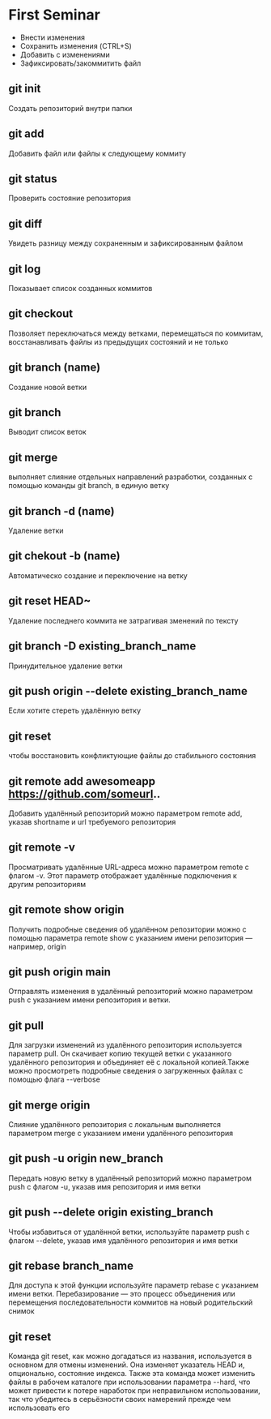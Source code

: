 # First Seminar
* Внести изменения 
* Сохранить изменения (CTRL+S)
* Добавить с изменениями 
* Зафиксировать/закоммитить файл
## git init
Создать репозиторий внутри папки 
## git add
Добавить файл или файлы к следующему коммиту
## git status 
Проверить состояние репозитория
## git diff
Увидеть разницу между сохраненным и зафиксированным файлом
## git log 
Показывает список созданных коммитов
## git checkout
Позволяет переключаться между ветками, перемещаться по коммитам, восстанавливать файлы из предыдущих состояний и не только
## git branch (name)
Создание новой ветки 
## git branch 
Выводит список веток 
## git merge 
выполняет слияние отдельных направлений разработки, созданных с помощью команды git branch, в единую ветку
## git branch -d (name) 
Удаление ветки 
## git chekout -b (name) 
Автоматическо создание и переключение на ветку 
## git reset HEAD~ 
Удаление последнего коммита не затрагивая зменений по тексту
## git branch -D existing_branch_name
Принудительное удаление ветки
## git push origin --delete existing_branch_name
 Если хотите стереть удалённую ветку
##  git reset 
чтобы восстановить конфликтующие файлы до стабильного состояния
## git remote add awesomeapp https://github.com/someurl..
Добавить удалённый репозиторий можно параметром remote add, указав shortname и url требуемого репозитория
## git remote -v
Просматривать удалённые URL-адреса можно параметром remote с флагом -v. Этот параметр отображает удалённые подключения к другим репозиториям
## git remote show origin
Получить подробные сведения об удалённом репозитории можно с помощью параметра remote show с указанием имени репозитория — например, origin
## git push origin main
Отправлять изменения в удалённый репозиторий можно параметром push с указанием имени репозитория и ветки.
## git pull 
Для загрузки изменений из удалённого репозитория используется параметр pull. Он скачивает копию текущей ветки с указанного удалённого репозитория и объединяет её с локальной копией.Также можно просмотреть подробные сведения о загруженных файлах с помощью флага --verbose
## git merge origin 
Слияние удалённого репозитория с локальным выполняется параметром merge с указанием имени удалённого репозитория
## git push -u origin new_branch 
Передать новую ветку в удалённый репозиторий можно параметром push с флагом -u, указав имя репозитория и имя ветки
## git push --delete origin existing_branch
Чтобы избавиться от удалённой ветки, используйте параметр push с флагом --delete, указав имя удалённого репозитория и имя ветки
## git rebase branch_name
Для доступа к этой функции используйте параметр rebase с указанием имени ветки. Перебазирование — это процесс объединения или перемещения последовательности коммитов на новый родительский снимок
## git reset
Команда git reset, как можно догадаться из названия, используется в основном для отмены изменений. Она изменяет указатель HEAD и, опционально, состояние индекса. Также эта команда может изменить файлы в рабочем каталоге при использовании параметра --hard, что может привести к потере наработок при неправильном использовании, так что убедитесь в серьёзности своих намерений прежде чем использовать его




